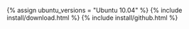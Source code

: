 {% assign ubuntu_versions = "Ubuntu 10.04" %}
{% include install/download.html %}
{% include install/github.html %}
